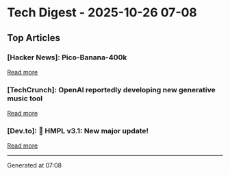 # Tech Digest - 2025-10-26 07-08

## Top Articles

### [Hacker News]: Pico-Banana-400k
[Read more](https://github.com/apple/pico-banana-400k)

### [TechCrunch]: OpenAI reportedly developing new generative music tool
[Read more](https://techcrunch.com/2025/10/25/openai-reportedly-developing-new-generative-music-tool/)

### [Dev.to]: 📢 HMPL v3.1: New major update!
[Read more](https://dev.to/hmpljs/hmpl-v31-new-major-update-124p)


---
Generated at 07:08
